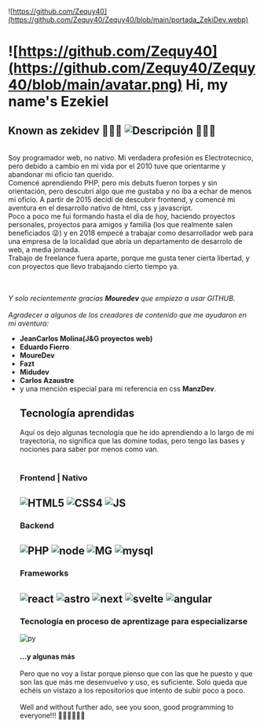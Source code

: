 ![https://github.com/Zequy40](https://github.com/Zequy40/Zequy40/blob/main/portada_ZekiDev.webp)
# ![https://github.com/Zequy40](https://github.com/Zequy40/Zequy40/blob/main/avatar.png) Hi, my name's Ezekiel 
 
## Known as zekidev 👨🏽‍💻 <img src="https://fomatec.site/zekidev/zd.webp" alt="Descripción" width="25"/> 👨🏽‍💻



<br>
Soy programador web, no nativo. Mi verdadera profesión es Electrotecnico, pero debido a cambio en mi vida por el 2010 tuve que orientarme y abandonar mi oficio tan querido.<br>
Comencé aprendiendo PHP, pero mis debuts fueron torpes y sin orientación, pero descubrí algo que me gustaba y no iba a echar de menos mi oficio.
A partir de 2015 decidí de descubrir frontend, y comencé mi aventura en el desarrollo nativo de html, css y javascript.
<br>
Poco a poco me fui formando hasta el dia de hoy, haciendo proyectos personales, proyectos para amigos y familia (los que realmente salen beneficiados 😜) y en 2018 empecé a trabajar como desarrollador web para una empresa de la localidad que abría un departamento de desarrolo de web, a media jornada.<br>
Trabajo de freelance fuera aparte, porque me gusta tener cierta libertad, y con proyectos que llevo trabajando cierto tiempo ya.

<br><br>_Y solo recientemente gracias **Mouredev** que empiezo a usar GITHUB._
<br><br>_Agradecer a algunos de los creadores de contenido que me ayudaron en mi aventura:_<ul><li>**JeanCarlos Molina(J&G proyectos web)**</li><li>**Eduardo Fierro**</li><li>**MoureDev**</li><li>**Fazt**</li><li>**Midudev**</li><li>**Carlos Azaustre**</li><li> y una mención especial para mi referencia en css **ManzDev**.</li>
## Tecnología aprendidas
Aquí os dejo algunas tecnología que he ido aprendiendo a lo largo de mi trayectoria, no significa que las domine todas, pero tengo las bases y nociones para saber por menos como van.<br><br>
### Frontend | Nativo
![HTML5](https://img.shields.io/badge/html%205-transparent?logo=html5&labelColor=black&color=%23E44D26) ![CSS4](https://img.shields.io/badge/css%204-transparent?logo=css3&logoColor=%230277BD&labelColor=black&color=%230277BD)
![JS](https://img.shields.io/badge/JavaScript-%23F7DF1E?logo=javascript&labelColor=101010
)
---
### Backend
![PHP](https://img.shields.io/badge/php-transparent?logo=php&logoColor=%23787BAF&labelColor=white&color=%23787BAF)
![node](https://img.shields.io/badge/Node.JS-339933?logo=node.js&logoColor=white&labelColor=101010)
![MG](https://img.shields.io/badge/MongoDB-47A248?logo=mongodb&logoColor=white&labelColor=101010)
![mysql](https://img.shields.io/badge/MySQL-4479A1?logo=mysql&logoColor=white&labelColor=101010)
---
### Frameworks
![react](https://img.shields.io/badge/react-blue?logo=react&logoColor=%2300D8FF&labelColor=101010)
![astro](https://img.shields.io/badge/Astro-black?logo=Astro&logoColor=white&labelColor=101010)
![next](https://img.shields.io/badge/NextJs-black?logoColor=black&label=N&labelColor=101010)
![svelte](https://img.shields.io/badge/svelte-F53C1B?logo=svelte&logoColor=%23F53C1B&labelColor=101010)
![angular](https://img.shields.io/badge/angular-red?logo=angular&logoColor=%23F53C1B&labelColor=101010)
---
### Tecnología en proceso de aprentizage para especializarse
![py](https://img.shields.io/badge/Python-yellow?logo=python&logoColor=white&labelColor=101010)
<br>
#### ...y algunas más

Pero que no voy a listar porque pienso que con las que he puesto y que son las que más me desenvuelvo y uso, es suficiente.
Solo queda que echéis un vistazo a los repositorios que intento de subir poco a poco.
<br><br>
Well and without further ado, see you soon, good programming to everyone!!! 👋🏽👋🏽👋🏽
<!--
**Zequy40/Zequy40** is a ✨ _special_ ✨ repository because its `README.md` (this file) appears on your GitHub profile.

Here are some ideas to get you started:

- 🔭 I’m currently working on ...
- 🌱 I’m currently learning ...
- 👯 I’m looking to collaborate on ...
- 🤔 I’m looking for help with ...
- 💬 Ask me about ...
- 📫 How to reach me: ...
- 😄 Pronouns: ...
- ⚡ Fun fact: ...
-->
